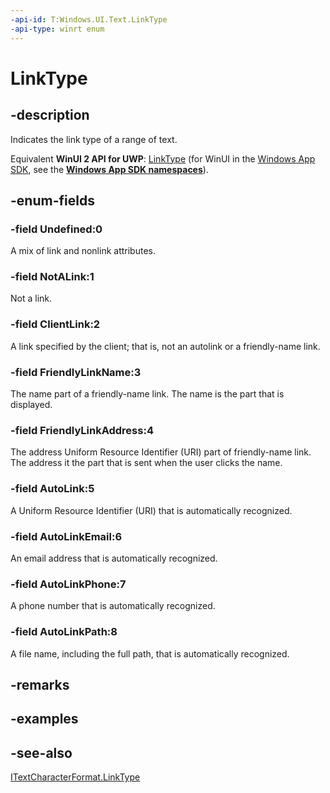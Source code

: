 ```yaml
---
-api-id: T:Windows.UI.Text.LinkType
-api-type: winrt enum
---
```


<!-- Enumeration syntax
public enum Windows.UI.Text.LinkType : int
-->

# LinkType

## -description
Indicates the link type of a range of text.

Equivalent **WinUI 2 API for UWP**: [LinkType](/windows/winui/api/microsoft.ui.text.linktype) (for WinUI in the [Windows App SDK](/windows/apps/windows-app-sdk/), see the **[Windows App SDK namespaces](/windows/windows-app-sdk/api/winrt/)**).

## -enum-fields
### -field Undefined:0
A mix of link and nonlink attributes.

### -field NotALink:1
Not a link.

### -field ClientLink:2
A link specified by the client; that is, not an autolink or a friendly-name link.

### -field FriendlyLinkName:3
The name part of a friendly-name link. The name is the part that is displayed.

### -field FriendlyLinkAddress:4
The address Uniform Resource Identifier (URI) part of friendly-name link. The address it the part that is sent when the user clicks the name.

### -field AutoLink:5
A Uniform Resource Identifier (URI) that is automatically recognized.

### -field AutoLinkEmail:6
An email address that is automatically recognized.

### -field AutoLinkPhone:7
A phone number that is automatically recognized.

### -field AutoLinkPath:8
A file name, including the full path, that is automatically recognized.


## -remarks

## -examples

## -see-also
[ITextCharacterFormat.LinkType](itextcharacterformat_linktype.md)
